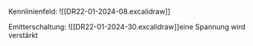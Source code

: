 Kennlinienfeld:
![[DR22-01-2024-08.excalidraw]]

Emitterschaltung:
![[DR22-01-2024-30.excalidraw]]eine Spannung wird verstärkt 



